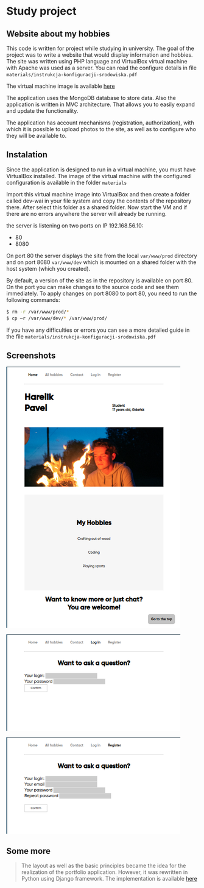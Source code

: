 # Study project
## Website about my hobbies

This code is written for project while studying in university. The goal of the project was to write a website that would display information and hobbies. The site was written using PHP language and VirtualBox virtual machine with Apache was used as a server. You can read the configure details in file `materials/instrukcja-konfiguracji-srodowiska.pdf` 

The virtual machine image is available [here](https://drive.google.com/file/d/18KH-GY5uoQnaVtstyYNXWE-sYmfkLOKW/view?usp=sharing)

The application uses the MongoDB database to store data. Also the application is written in MVC architecture. That allows you to easily expand and update the functionality.

The application has account mechanisms (registration, authorization), with which it is possible to upload photos to the site, as well as to configure who they will be available to.

## Instalation

Since the application is designed to run in a virtual machine, you must have VirtualBox installed. The image of the virtual machine with the configured configuration is available in the folder `materials`

Import this virtual machine image into VirtualBox and then create a folder called dev-wai in your file system and copy the contents of the repository there. After select this folder as a shared folder. Now start the VM and if there are no errors anywhere the server will already be running.

the server is listening on two ports on IP 192.168.56.10:
* 80
* 8080

On port 80 the server displays the site from the local `var/www/prod` directory and on port 8080 `var/www/dev` which is mounted on a shared folder with the host system (which you created).

By default, a version of the site as in the repository is available on port 80. On the port you can make changes to the source code and see them immediately. To apply changes on port 8080 to port 80, you need to run the following commands:
```bash
$ rm -r /var/www/prod/*
$ cp –r /var/www/dev/* /var/www/prod/
```

If you have any difficulties or errors you can see a more detailed guide in the file `materials/instrukcja-konfiguracji-srodowiska.pdf` 

## Screenshots

![Main Page](materials/main_page.png "Main page")

![Log in Page](materials/log_in.png "Log in page")

![Registration Page](materials/reg.png "Registration page")

## Some more

> The layout as well as the basic principles became the idea for the realization of the portfolio application. However, it was rewritten in Python using Django framework. The implementation is available [here](https://github.com/greedann/my_portfolio_site)
